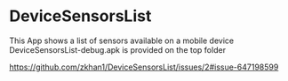 # DeviceSensorsList
This App shows a list of sensors available on a mobile device
DeviceSensorsList-debug.apk is provided on the top folder

https://github.com/zkhan1/DeviceSensorsList/issues/2#issue-647198599
